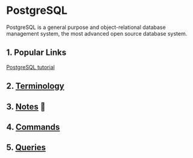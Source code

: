 # PostgreSQL

PostgreSQL is a general purpose and object-relational database management system, the most advanced open source database system.

## 1. Popular Links

[PostgreSQL tutorial](https://www.postgresqltutorial.com/)

## 2. [Terminology](https://github.com/rajatissar/commands/blob/master/postgresql/md/terminology.md)

## 3. [Notes](https://github.com/rajatissar/commands/blob/master/postgresql/md/notes.md) :pushpin:

## 4. [Commands](https://github.com/rajatissar/commands/blob/master/postgresql/md/commands.md)

## 5. [Queries](https://github.com/rajatissar/commands/blob/master/postgresql/md/queries.md)
